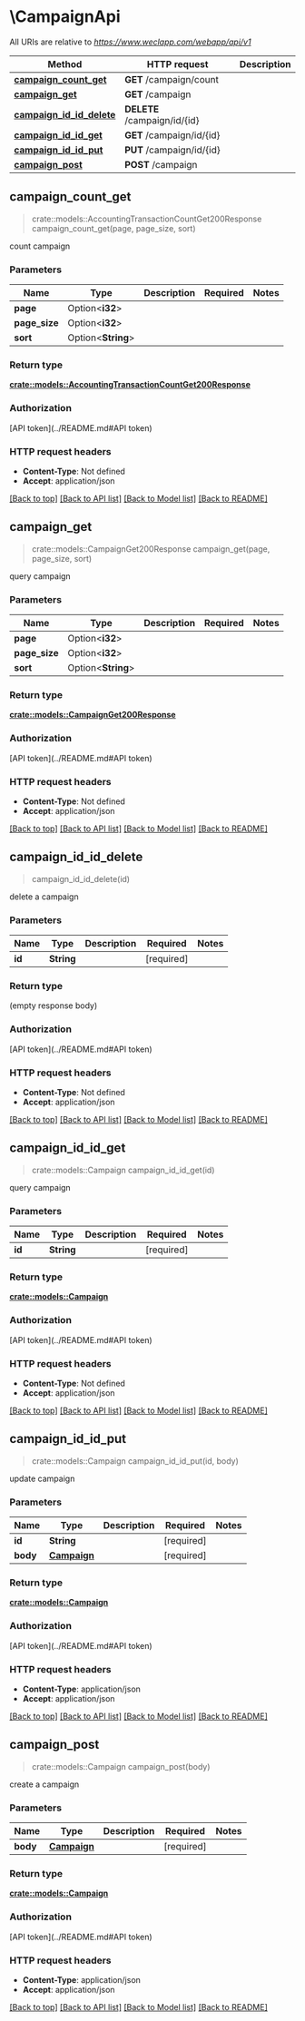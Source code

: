 # \CampaignApi

All URIs are relative to *https://www.weclapp.com/webapp/api/v1*

Method | HTTP request | Description
------------- | ------------- | -------------
[**campaign_count_get**](CampaignApi.md#campaign_count_get) | **GET** /campaign/count | 
[**campaign_get**](CampaignApi.md#campaign_get) | **GET** /campaign | 
[**campaign_id_id_delete**](CampaignApi.md#campaign_id_id_delete) | **DELETE** /campaign/id/{id} | 
[**campaign_id_id_get**](CampaignApi.md#campaign_id_id_get) | **GET** /campaign/id/{id} | 
[**campaign_id_id_put**](CampaignApi.md#campaign_id_id_put) | **PUT** /campaign/id/{id} | 
[**campaign_post**](CampaignApi.md#campaign_post) | **POST** /campaign | 



## campaign_count_get

> crate::models::AccountingTransactionCountGet200Response campaign_count_get(page, page_size, sort)


count campaign

### Parameters


Name | Type | Description  | Required | Notes
------------- | ------------- | ------------- | ------------- | -------------
**page** | Option<**i32**> |  |  |
**page_size** | Option<**i32**> |  |  |
**sort** | Option<**String**> |  |  |

### Return type

[**crate::models::AccountingTransactionCountGet200Response**](_accountingTransaction_count_get_200_response.md)

### Authorization

[API token](../README.md#API token)

### HTTP request headers

- **Content-Type**: Not defined
- **Accept**: application/json

[[Back to top]](#) [[Back to API list]](../README.md#documentation-for-api-endpoints) [[Back to Model list]](../README.md#documentation-for-models) [[Back to README]](../README.md)


## campaign_get

> crate::models::CampaignGet200Response campaign_get(page, page_size, sort)


query campaign

### Parameters


Name | Type | Description  | Required | Notes
------------- | ------------- | ------------- | ------------- | -------------
**page** | Option<**i32**> |  |  |
**page_size** | Option<**i32**> |  |  |
**sort** | Option<**String**> |  |  |

### Return type

[**crate::models::CampaignGet200Response**](_campaign_get_200_response.md)

### Authorization

[API token](../README.md#API token)

### HTTP request headers

- **Content-Type**: Not defined
- **Accept**: application/json

[[Back to top]](#) [[Back to API list]](../README.md#documentation-for-api-endpoints) [[Back to Model list]](../README.md#documentation-for-models) [[Back to README]](../README.md)


## campaign_id_id_delete

> campaign_id_id_delete(id)


delete a campaign

### Parameters


Name | Type | Description  | Required | Notes
------------- | ------------- | ------------- | ------------- | -------------
**id** | **String** |  | [required] |

### Return type

 (empty response body)

### Authorization

[API token](../README.md#API token)

### HTTP request headers

- **Content-Type**: Not defined
- **Accept**: application/json

[[Back to top]](#) [[Back to API list]](../README.md#documentation-for-api-endpoints) [[Back to Model list]](../README.md#documentation-for-models) [[Back to README]](../README.md)


## campaign_id_id_get

> crate::models::Campaign campaign_id_id_get(id)


query campaign

### Parameters


Name | Type | Description  | Required | Notes
------------- | ------------- | ------------- | ------------- | -------------
**id** | **String** |  | [required] |

### Return type

[**crate::models::Campaign**](campaign.md)

### Authorization

[API token](../README.md#API token)

### HTTP request headers

- **Content-Type**: Not defined
- **Accept**: application/json

[[Back to top]](#) [[Back to API list]](../README.md#documentation-for-api-endpoints) [[Back to Model list]](../README.md#documentation-for-models) [[Back to README]](../README.md)


## campaign_id_id_put

> crate::models::Campaign campaign_id_id_put(id, body)


update campaign

### Parameters


Name | Type | Description  | Required | Notes
------------- | ------------- | ------------- | ------------- | -------------
**id** | **String** |  | [required] |
**body** | [**Campaign**](Campaign.md) |  | [required] |

### Return type

[**crate::models::Campaign**](campaign.md)

### Authorization

[API token](../README.md#API token)

### HTTP request headers

- **Content-Type**: application/json
- **Accept**: application/json

[[Back to top]](#) [[Back to API list]](../README.md#documentation-for-api-endpoints) [[Back to Model list]](../README.md#documentation-for-models) [[Back to README]](../README.md)


## campaign_post

> crate::models::Campaign campaign_post(body)


create a campaign

### Parameters


Name | Type | Description  | Required | Notes
------------- | ------------- | ------------- | ------------- | -------------
**body** | [**Campaign**](Campaign.md) |  | [required] |

### Return type

[**crate::models::Campaign**](campaign.md)

### Authorization

[API token](../README.md#API token)

### HTTP request headers

- **Content-Type**: application/json
- **Accept**: application/json

[[Back to top]](#) [[Back to API list]](../README.md#documentation-for-api-endpoints) [[Back to Model list]](../README.md#documentation-for-models) [[Back to README]](../README.md)

